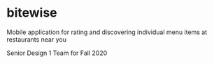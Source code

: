 # bitewise
Mobile application for rating and discovering individual menu items at restaurants near you

Senior Design 1 Team for Fall 2020
